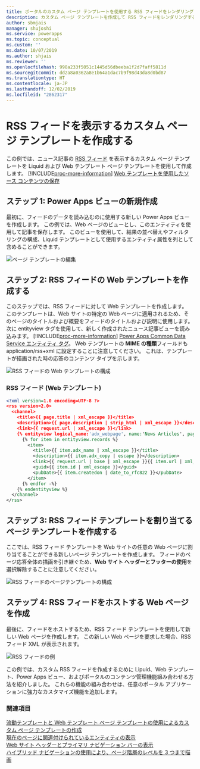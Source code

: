 ```yaml
---
title: ポータルのカスタム ページ テンプレートを使用する RSS フィードをレンダリングする | MicrosoftDocs
description: カスタム ページ テンプレートを作成して RSS フィードをレンダリングする手順。
author: sbmjais
manager: shujoshi
ms.service: powerapps
ms.topic: conceptual
ms.custom: ''
ms.date: 10/07/2019
ms.author: shjais
ms.reviewer: ''
ms.openlocfilehash: 998a233f5051c1445d56dbeeba1f2d7faff5811d
ms.sourcegitcommit: dd2a8a0362a8e1b64a1dac7b9f98d43da8d0bd87
ms.translationtype: HT
ms.contentlocale: ja-JP
ms.lasthandoff: 12/02/2019
ms.locfileid: "2862317"
---
```

# <a name="create-a-custom-page-template-to-render-an-rss-feed"></a>RSS フィードを表示するカスタム ページ テンプレートを作成する
この例では、ニュース記事の [RSS フィード](https://en.wikipedia.org/wiki/RSS) を表示するカスタム ページ テンプレートを Liquid および Web テンプレート ページ テンプレートを使用して作成します。 [!INCLUDE[proc-more-information](../../../includes/proc-more-information.md)] [Web テンプレートを使用したソース コンテンツの保存](store-content-web-templates.md)  

## <a name="step-1-create-a-new-power-apps-view"></a>ステップ 1: Power Apps ビューの新規作成

最初に、フィードのデータを読み込むのに使用する新しい Power Apps ビューを作成します。 この例では、Web ページのビューとし、このエンティティを使用して記事を保存します。 このビューを使用して、結果の並べ替えやフィルタリングの構成、Liquid テンプレートとして使用するエンティティ属性を列として含めることができます。

![ページ テンプレートの編集](../media/edit-page-template.png "ページ テンプレートの編集")  

## <a name="step-2-create-a-web-template-for-rss-feed"></a>ステップ 2: RSS フィードの Web テンプレートを作成する

このステップでは、RSS フィードに対して Web テンプレートを作成します。 このテンプレートは、Web サイトの特定の Web ページに適用されるため、そのページのタイトルおよび概要をフィードのタイトルおよび説明に使用します。 次に entityview タグを使用して、新しく作成されたニュース記事ビューを読み込みます。 [!INCLUDE[proc-more-information](../../../includes/proc-more-information.md)] [Power Apps Common Data Service エンティティ タグ](portals-entity-tags.md)。 Web テンプレートの **MIME の種類**フィールドも application/rss+xml に設定することに注意してください。 これは、テンプレートが描画された時の応答のコンテンツ タイプを示します。  

![RSS フィードの Web テンプレートの構成](../media/web-template-rss-feed.png "RSS フィードの Web テンプレートの構成")  

### <a name="rss-feed-web-template"></a>RSS フィード (Web テンプレート)

```xml
<?xml version=1.0 encoding=UTF-8 ?>
<rss version=2.0>
  <channel>
    <title>{{ page.title | xml_escape }}</title>
    <description>{{ page.description | strip_html | xml_escape }}</description>
    <link>{{ request.url | xml_escape }}</link>
    {% entityview logical_name:'adx_webpage', name:'News Articles', page_size:20 -%}
      {% for item in entityview.records %}
        <item>
          <title>{{ item.adx_name | xml_escape }}</title>
          <description>{{ item.adx_copy | escape }}</description>
          <link>{{ request.url | base | xml_escape }}{{ item.url | xml_escape }}</link>
          <guid>{{ item.id | xml_escape }}</guid>
          <pubDate>{{ item.createdon | date_to_rfc822 }}</pubDate>
        </item>
      {% endfor -%}
    {% endentityview %}
  </channel>
</rss>
```

## <a name="step-3-create-a-page-template-to-assign-rss-feed-template"></a>ステップ 3: RSS フィード テンプレートを割り当てるページ テンプレートを作成する

ここでは、RSS フィード テンプレートを Web サイトの任意の Web ページに割り当てることができる新しいページ テンプレートを作成します。 フィードのページ応答全体の描画を引き継ぐため、**Web サイト ヘッダーとフッターの使用**を選択解除することに注意してください。

![RSS フィードのページテンプレートの構成](../media/page-template-rss-feed.png "RSS フィードのページテンプレートの構成")  

## <a name="step-4-create-a-web-page-to-host-rss-feed"></a>ステップ 4: RSS フィードをホストする Web ページを作成

最後に、フィードをホストするため、RSS フィード テンプレートを使用して新しい Web ページを作成します。 この新しい Web ページを要求した場合、RSS フィード XML が表示されます。

![RSS フィードの例](../media/rss-feed-example.png "RSS フィードの例")  

この例では、カスタム RSS フィードを作成するために Lipuid、Web テンプレート、Power Apps ビュー、およびポータルのコンテンツ管理機能組み合わせる方法を紹介しました。 これらの機能の組み合わせは、任意のポータル アプリケーションに強力なカスタマイズ機能を追加します。

### <a name="see-also"></a>関連項目

[流動テンプレートと Web テンプレート ページ テンプレートの使用によるカスタム ページ テンプレートの作成](create-custom-template.md)  
[現在のページに関連付けられているエンティティの表示](render-entity-list-current-page.md)  
[Web サイト ヘッダーとプライマリ ナビゲーション バーの表示](render-site-header-primary-navigation.md)  
[ハイブリッド ナビゲーションの使用により、ページ階層のレベルを 3 つまで描画](hybrid-navigation-render-page-hierachy.md)  

